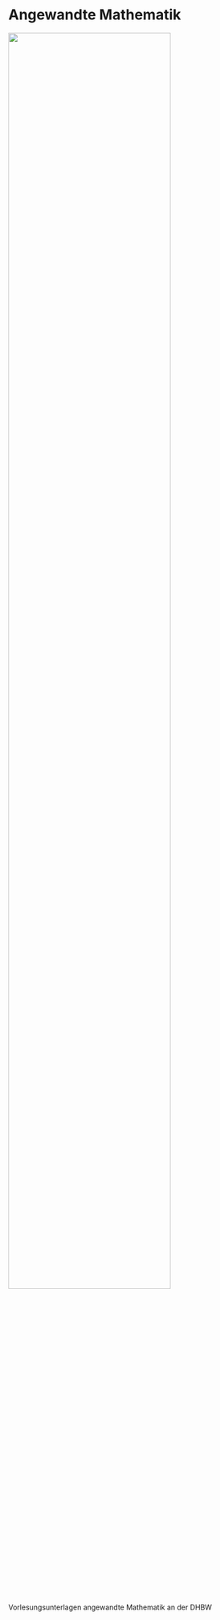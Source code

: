 # Angewandte Mathematik
<img src="https://raw.githubusercontent.com/studio-fluffy/angewandte_mathematik/main/Skript/images/cover.png" width=80% >
Vorlesungsunterlagen angewandte Mathematik an der DHBW

